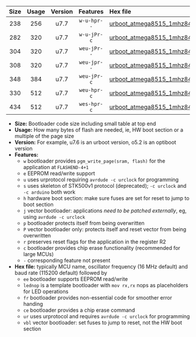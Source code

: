 |Size|Usage|Version|Features|Hex file|
|:-:|:-:|:-:|:-:|:--|
|238|256|u7.7|`w-u-hpr--`|[urboot_atmega8515_1mhz8432_230400bps_lednop_fr_ur.hex](https://raw.githubusercontent.com/stefanrueger/urboot.hex/main/mcus/atmega8515/fcpu_1mhz8432/230400_bps/urboot_atmega8515_1mhz8432_230400bps_lednop_fr_ur.hex)|
|282|320|u7.7|`w-u-jPr-c`|[urboot_atmega8515_1mhz8432_230400bps_lednop_fr_ce_ur_vbl.hex](https://raw.githubusercontent.com/stefanrueger/urboot.hex/main/mcus/atmega8515/fcpu_1mhz8432/230400_bps/urboot_atmega8515_1mhz8432_230400bps_lednop_fr_ce_ur_vbl.hex)|
|304|320|u7.7|`weu-jPr--`|[urboot_atmega8515_1mhz8432_230400bps_ee_lednop_ur_vbl.hex](https://raw.githubusercontent.com/stefanrueger/urboot.hex/main/mcus/atmega8515/fcpu_1mhz8432/230400_bps/urboot_atmega8515_1mhz8432_230400bps_ee_lednop_ur_vbl.hex)|
|308|320|u7.7|`weu-jpr--`|[urboot_atmega8515_1mhz8432_230400bps_ee_lednop_fr_ur_vbl.hex](https://raw.githubusercontent.com/stefanrueger/urboot.hex/main/mcus/atmega8515/fcpu_1mhz8432/230400_bps/urboot_atmega8515_1mhz8432_230400bps_ee_lednop_fr_ur_vbl.hex)|
|348|384|u7.7|`weu-jPr-c`|[urboot_atmega8515_1mhz8432_230400bps_ee_lednop_fr_ce_ur_vbl.hex](https://raw.githubusercontent.com/stefanrueger/urboot.hex/main/mcus/atmega8515/fcpu_1mhz8432/230400_bps/urboot_atmega8515_1mhz8432_230400bps_ee_lednop_fr_ce_ur_vbl.hex)|
|330|512|u7.7|`weu-hpr-c`|[urboot_atmega8515_1mhz8432_230400bps_ee_lednop_fr_ce_ur.hex](https://raw.githubusercontent.com/stefanrueger/urboot.hex/main/mcus/atmega8515/fcpu_1mhz8432/230400_bps/urboot_atmega8515_1mhz8432_230400bps_ee_lednop_fr_ce_ur.hex)|
|434|512|u7.7|`wes-hpr-c`|[urboot_atmega8515_1mhz8432_230400bps_ee_lednop_fr_ce.hex](https://raw.githubusercontent.com/stefanrueger/urboot.hex/main/mcus/atmega8515/fcpu_1mhz8432/230400_bps/urboot_atmega8515_1mhz8432_230400bps_ee_lednop_fr_ce.hex)|

- **Size:** Bootloader code size including small table at top end
- **Usage:** How many bytes of flash are needed, ie, HW boot section or a multiple of the page size
- **Version:** For example, u7.6 is an urboot version, o5.2 is an optiboot version
- **Features:**
  + `w` bootloader provides `pgm_write_page(sram, flash)` for the application at `FLASHEND-4+1`
  + `e` EEPROM read/write support
  + `u` uses urprotocol requiring `avrdude -c urclock` for programming
  + `s` uses skeleton of STK500v1 protocol (deprecated); `-c urclock` and `-c arduino` both work
  + `h` hardware boot section: make sure fuses are set for reset to jump to boot section
  + `j` vector bootloader: applications *need to be patched externally*, eg, using `avrdude -c urclock`
  + `p` bootloader protects itself from being overwritten
  + `P` vector bootloader only: protects itself and reset vector from being overwritten
  + `r` preserves reset flags for the application in the register R2
  + `c` bootloader provides chip erase functionality (recommended for large MCUs)
  + `-` corresponding feature not present
- **Hex file:** typically MCU name, oscillator frequency (16 MHz default) and baud rate (115200 default) followed by
  + `ee` bootloader supports EEPROM read/write
  + `lednop` is a template bootloader with `mov rx,rx` nops as placeholders for LED operations
  + `fr` bootloader provides non-essential code for smoother error handing
  + `ce` bootloader provides a chip erase command
  + `ur` uses urprotocol and requires `avrdude -c urclock` for programming
  + `vbl` vector bootloader: set fuses to jump to reset, not the HW boot section

